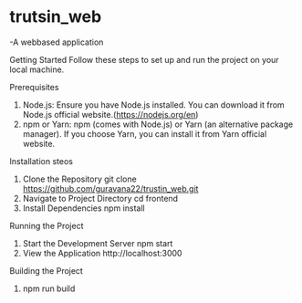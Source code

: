 # trutsin_web
-A webbased application 


Getting Started
Follow these steps to set up and run the project on your local machine.

Prerequisites
1. Node.js: Ensure you have Node.js installed. You can download it from Node.js official website.(https://nodejs.org/en)
2. npm or Yarn: npm (comes with Node.js) or Yarn (an alternative package manager). If you choose Yarn, you can install it from Yarn official website.


Installation steos

1. Clone the Repository
     git clone https://github.com/guravana22/trustin_web.git
2. Navigate to Project Directory
   cd frontend
3. Install Dependencies
   npm install

Running the Project
1. Start the Development Server
    npm start
2. View the Application
   http://localhost:3000

Building the Project
  1. npm run build
